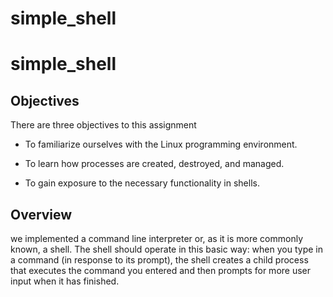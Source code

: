 # simple_shell
# simple_shell


## Objectives 
There are three objectives to this assignment

* To familiarize ourselves with the Linux programming environment.

* To learn how processes are created, destroyed, and managed.

* To gain exposure to the necessary functionality in shells.

## Overview
we implemented a command line interpreter or, as it is more commonly known, a shell. The shell should operate in this basic way: when you type in a command (in response to its prompt), the shell creates a child process that executes the command you entered and then prompts for more user input when it has finished.
